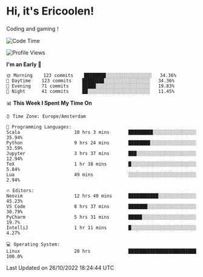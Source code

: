 # Hi, it's Ericoolen!
Coding and gaming！

<!--START_SECTION:waka-->
![Code Time](http://img.shields.io/badge/Code%20Time-491%20hrs%2035%20mins-blue)

![Profile Views](http://img.shields.io/badge/Profile%20Views-10-blue)

**I'm an Early 🐤** 

```text
🌞 Morning    123 commits    ████████░░░░░░░░░░░░░░░░░   34.36% 
🌆 Daytime    123 commits    ████████░░░░░░░░░░░░░░░░░   34.36% 
🌃 Evening    71 commits     █████░░░░░░░░░░░░░░░░░░░░   19.83% 
🌙 Night      41 commits     ██░░░░░░░░░░░░░░░░░░░░░░░   11.45%

```


📊 **This Week I Spent My Time On** 

```text
⌚︎ Time Zone: Europe/Amsterdam

💬 Programming Languages: 
Scala                    10 hrs 3 mins       █████████░░░░░░░░░░░░░░░░   35.94% 
Python                   9 hrs 24 mins       ████████░░░░░░░░░░░░░░░░░   33.59% 
Jupyter                  3 hrs 37 mins       ███░░░░░░░░░░░░░░░░░░░░░░   12.94% 
TeX                      1 hr 38 mins        █░░░░░░░░░░░░░░░░░░░░░░░░   5.84% 
Lua                      49 mins             ░░░░░░░░░░░░░░░░░░░░░░░░░   2.94%

🔥 Editors: 
Neovim                   12 hrs 40 mins      ███████████░░░░░░░░░░░░░░   45.23% 
VS Code                  8 hrs 37 mins       ███████░░░░░░░░░░░░░░░░░░   30.79% 
PyCharm                  5 hrs 31 mins       █████░░░░░░░░░░░░░░░░░░░░   19.7% 
IntelliJ                 1 hr 11 mins        █░░░░░░░░░░░░░░░░░░░░░░░░   4.27%

💻 Operating System: 
Linux                    28 hrs              █████████████████████████   100.0%

```


 Last Updated on 26/10/2022 18:24:44 UTC
<!--END_SECTION:waka-->

